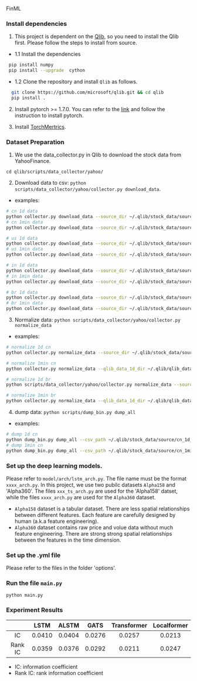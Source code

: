 FinML

### Install dependencies

1. This project is dependent on the [Qlib](https://github.com/microsoft/qlib), so you need to install the Qlib first. Please follow the steps to install from source.

- 1.1 Install the dependencies

 ```bash
  pip install numpy
  pip install --upgrade  cython
 ```

- 1.2 Clone the repository and install ``Qlib`` as follows.

```bash
  git clone https://github.com/microsoft/qlib.git && cd qlib
  pip install .
```

2. Install pytorch >= 1.7.0. You can refer to the [link](https://pytorch.org/get-started/locally/) and follow the instruction to install pytorch.

3. Install [TorchMertrics](https://torchmetrics.readthedocs.io/en/stable/).


### Dataset Preparation

1. We use the data_collector.py in Qlib to download the stock data from YahooFinance. 

```
cd qlib/scripts/data_collector/yahoo/
```

2. Download data to csv: `python scripts/data_collector/yahoo/collector.py download_data`.

- examples:

```bash
# cn 1d data
python collector.py download_data --source_dir ~/.qlib/stock_data/source/cn_data --start 2020-01-01 --end 2020-12-31 --delay 1 --interval 1d --region CN
# cn 1min data
python collector.py download_data --source_dir ~/.qlib/stock_data/source/cn_data_1min --delay 1 --interval 1min --region CN

# us 1d data
python collector.py download_data --source_dir ~/.qlib/stock_data/source/us_data --start 2020-01-01 --end 2020-12-31 --delay 1 --interval 1d --region US
# us 1min data
python collector.py download_data --source_dir ~/.qlib/stock_data/source/us_data_1min --delay 1 --interval 1min --region US

# in 1d data
python collector.py download_data --source_dir ~/.qlib/stock_data/source/in_data --start 2020-01-01 --end 2020-12-31 --delay 1 --interval 1d --region IN
# in 1min data
python collector.py download_data --source_dir ~/.qlib/stock_data/source/in_data_1min --delay 1 --interval 1min --region IN

# br 1d data
python collector.py download_data --source_dir ~/.qlib/stock_data/source/br_data --start 2003-01-03 --end 2022-03-01 --delay 1 --interval 1d --region BR
# br 1min data
python collector.py download_data --source_dir ~/.qlib/stock_data/source/br_data_1min --delay 1 --interval 1min --region BR
```

3. Normalize data: `python scripts/data_collector/yahoo/collector.py normalize_data`

- examples:

```bash
# normalize 1d cn
python collector.py normalize_data --source_dir ~/.qlib/stock_data/source/cn_data --normalize_dir ~/.qlib/stock_data/source/cn_1d_nor --region CN --interval 1d

# normalize 1min cn
python collector.py normalize_data --qlib_data_1d_dir ~/.qlib/qlib_data/cn_data --source_dir ~/.qlib/stock_data/source/cn_data_1min --normalize_dir ~/.qlib/stock_data/source/cn_1min_nor --region CN --interval 1min

# normalize 1d br
python scripts/data_collector/yahoo/collector.py normalize_data --source_dir ~/.qlib/stock_data/source/br_data --normalize_dir ~/.qlib/stock_data/source/br_1d_nor --region BR --interval 1d

# normalize 1min br
python collector.py normalize_data --qlib_data_1d_dir ~/.qlib/qlib_data/br_data --source_dir ~/.qlib/stock_data/source/br_data_1min --normalize_dir ~/.qlib/stock_data/source/br_1min_nor --region BR --interval 1min
```


4. dump data: `python scripts/dump_bin.py dump_all`

- examples:

```bash
# dump 1d cn
python dump_bin.py dump_all --csv_path ~/.qlib/stock_data/source/cn_1d_nor --qlib_dir ~/.qlib/qlib_data/cn_data --freq day --exclude_fields date,symbol
# dump 1min cn
python dump_bin.py dump_all --csv_path ~/.qlib/stock_data/source/cn_1min_nor --qlib_dir ~/.qlib/qlib_data/cn_data_1min --freq 1min --exclude_fields date,symbol
```

### Set up the deep learning models.

Please refer to `model/arch/lstm_arch.py`. The file name must be the format `xxxx_arch.py`. In this project, we use two pubilc datasets `Alpha158` and 'Alpha360'. The files `xxx_ts_arch.py` are used for the 'Alpha158' datset, while the files `xxxx_arch.py` are used for the `Alpha360` dataset.

- `Alpha158` dataset is a tabular dataset. There are less spatial relationships between different features. Each feature are carefully designed by human (a.k.a feature engineering).
- `Alpha360` dataset contains raw price and volue data without much feature engineering. There are strong strong spatial relationships between the features in the time dimension. 

### Set up the .yml file

Please refer to the files in the folder 'options'.


### Run the file `main.py`

```
python main.py
```

### Experiment Results

|  | LSTM | ALSTM | GATS | Transformer | Localformer |
| :-----:| :----: | :----: | :----: | :----: | :----: |
| IC | 0.0410 | 0.0404 | 0.0276 | 0.0257 | 0.0213 |
| Rank IC | 0.0359 | 0.0376 | 0.0292 | 0.0211 | 0.0247 |


- IC: information coefficient
- Rank IC: rank information coefficient


